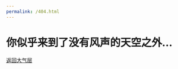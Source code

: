 ```yaml
---
permalink: /404.html
---
```


# 你似乎来到了没有风声的天空之外…

[返回大气层](https://hakuin123.github.io/The-sound-of-the-wind)
